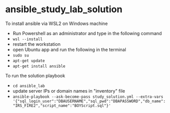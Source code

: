 # ansible_study_lab_solution
To install ansible via WSL2 on Windows machine
- Run Powershell as an administrator and type in the following command
- `wsl --install`
- restart the workstation
- open Ubuntu app and run the following in the terminal
- `sudo su`
- `apt-get update`
- `apt-get install ansible`

To run the solution playbook
- `cd ansible_lab`
- update server IPs or domain names in "inventory" file
- `ansible-playbook --ask-become-pass study_solution.yml --extra-vars '{"sql_login_user":"DBAUSERNAME","sql_pwd":"DBAPASSWORD","db_name":"IRS_FIRE2","script_name":"BOYScript.sql"}'`
